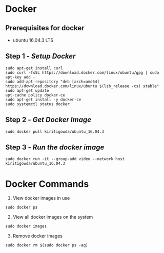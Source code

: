 # Docker

## Prerequisites for docker
* ubuntu 16.04.3 LTS

## Step 1 - *Setup Docker*
````
sudo apt-get install curl
sudo curl -fsSL https://download.docker.com/linux/ubuntu/gpg | sudo apt-key add -
sudo add-apt-repository "deb [arch=amd64] https://download.docker.com/linux/ubuntu $(lsb_release -cs) stable"
sudo apt-get update
apt-cache policy docker-ce
sudo apt-get install -y docker-ce
sudo systemctl status docker
````

## Step 2 - *Get Docker Image*
````
sudo docker pull kiritigowda/ubuntu_16.04.3
````

## Step 3 - *Run the docker image*
````
sudo docker run -it --group-add video --network host kiritigowda/ubuntu_16.04.3
````


# Docker Commands

1. View docker images in use
````
sudo docker ps
````
2. View all docker images on the system
````
sudo docker images
````
3. Remove docker images
````
sudo docker rm $(sudo docker ps -aq)
````
